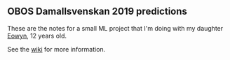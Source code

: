 ## OBOS Damallsvenskan 2019 predictions

These are the notes for a small ML project that I'm doing with my daughter [Eowyn](https://github.com/paronglass), 12 years old.

See the [wiki](https://github.com/loss-fn/obos-damallsvenskan-2019/wiki) for more information.